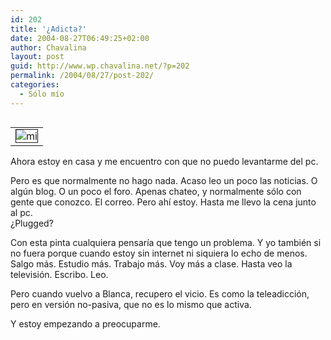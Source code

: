 ```yaml
---
id: 202
title: '¿Adicta?'
date: 2004-08-27T06:49:25+02:00
author: Chavalina
layout: post
guid: http://www.wp.chavalina.net/?p=202
permalink: /2004/08/27/post-202/
categories:
  - Sólo mío
---
```

<table cellspacing="5" cellpadding="10" width="1" align="left">
  <tr>
    <td>
      <img src="http://www.chavalina.net/imagenes/fotos/adicta.jpg" border="1" alt=mi cerveza, mis verduras y mi pc" border="1">
    </td>
  </tr>
</table>

Ahora estoy en casa y me encuentro con que no puedo levantarme del pc. 

Pero es que normalmente no hago nada. Acaso leo un poco las noticias. O algún blog. O un poco el foro. Apenas chateo, y normalmente sólo con gente que conozco. El correo. Pero ahí estoy. Hasta me llevo la cena junto al pc.  
¿Plugged?

Con esta pinta cualquiera pensaría que tengo un problema. Y yo también si no fuera porque cuando estoy sin internet ni siquiera lo echo de menos. Salgo más. Estudio más. Trabajo más. Voy más a clase. Hasta veo la televisión. Escribo. Leo.

Pero cuando vuelvo a Blanca, recupero el vicio. Es como la teleadicción, pero en versión no-pasiva, que no es lo mismo que activa.

Y estoy empezando a preocuparme.